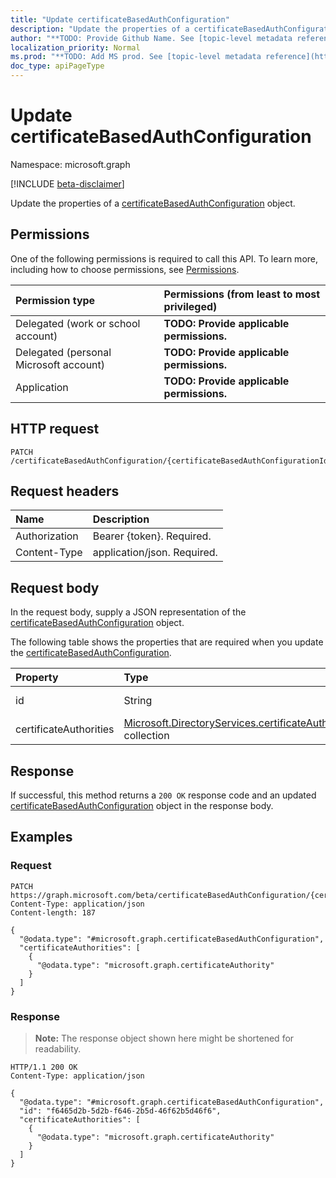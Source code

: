 ```yaml
---
title: "Update certificateBasedAuthConfiguration"
description: "Update the properties of a certificateBasedAuthConfiguration object."
author: "**TODO: Provide Github Name. See [topic-level metadata reference](https://msgo.azurewebsites.net/add/document/guidelines/metadata.html#topic-level-metadata)**"
localization_priority: Normal
ms.prod: "**TODO: Add MS prod. See [topic-level metadata reference](https://msgo.azurewebsites.net/add/document/guidelines/metadata.html#topic-level-metadata)**"
doc_type: apiPageType
---
```


# Update certificateBasedAuthConfiguration
Namespace: microsoft.graph

[!INCLUDE [beta-disclaimer](../../includes/beta-disclaimer.md)]

Update the properties of a [certificateBasedAuthConfiguration](../resources/certificatebasedauthconfiguration.md) object.

## Permissions
One of the following permissions is required to call this API. To learn more, including how to choose permissions, see [Permissions](/graph/permissions-reference).

|Permission type|Permissions (from least to most privileged)|
|:---|:---|
|Delegated (work or school account)|**TODO: Provide applicable permissions.**|
|Delegated (personal Microsoft account)|**TODO: Provide applicable permissions.**|
|Application|**TODO: Provide applicable permissions.**|

## HTTP request

<!-- {
  "blockType": "ignored"
}
-->
``` http
PATCH /certificateBasedAuthConfiguration/{certificateBasedAuthConfigurationId}
```

## Request headers
|Name|Description|
|:---|:---|
|Authorization|Bearer {token}. Required.|
|Content-Type|application/json. Required.|

## Request body
In the request body, supply a JSON representation of the [certificateBasedAuthConfiguration](../resources/certificatebasedauthconfiguration.md) object.

The following table shows the properties that are required when you update the [certificateBasedAuthConfiguration](../resources/certificatebasedauthconfiguration.md).

|Property|Type|Description|
|:---|:---|:---|
|id|String|**TODO: Add Description**|
|certificateAuthorities|[Microsoft.DirectoryServices.certificateAuthority](../resources/certificateauthority.md) collection|**TODO: Add Description**|



## Response

If successful, this method returns a `200 OK` response code and an updated [certificateBasedAuthConfiguration](../resources/certificatebasedauthconfiguration.md) object in the response body.

## Examples

### Request
<!-- {
  "blockType": "request",
  "name": "update_certificatebasedauthconfiguration"
}
-->
``` http
PATCH https://graph.microsoft.com/beta/certificateBasedAuthConfiguration/{certificateBasedAuthConfigurationId}
Content-Type: application/json
Content-length: 187

{
  "@odata.type": "#microsoft.graph.certificateBasedAuthConfiguration",
  "certificateAuthorities": [
    {
      "@odata.type": "microsoft.graph.certificateAuthority"
    }
  ]
}
```


### Response
>**Note:** The response object shown here might be shortened for readability.
<!-- {
  "blockType": "response",
  "truncated": true
}
-->
``` http
HTTP/1.1 200 OK
Content-Type: application/json

{
  "@odata.type": "#microsoft.graph.certificateBasedAuthConfiguration",
  "id": "f6465d2b-5d2b-f646-2b5d-46f62b5d46f6",
  "certificateAuthorities": [
    {
      "@odata.type": "microsoft.graph.certificateAuthority"
    }
  ]
}
```

